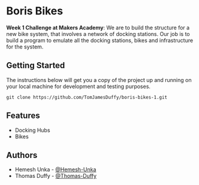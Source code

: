 # Boris Bikes

**Week 1 Challenge at Makers Academy**: We are to build the structure for a new bike system, that involves a network of docking stations. Our job is to build a program to emulate all the docking stations, bikes and infrastructure for the system.

## Getting Started

The instructions below will get you a copy of the project up and running on your local machine for development and testing purposes.

`git clone https://github.com/TomJamesDuffy/boris-bikes-1.git`

## Features
* Docking Hubs
* Bikes

## Authors
* Hemesh Unka - [@Hemesh-Unka](https://github.com/hemesh-unka)
* Thomas Duffy - [@Thomas-Duffy](https://github.com/tomjamesduffy)
